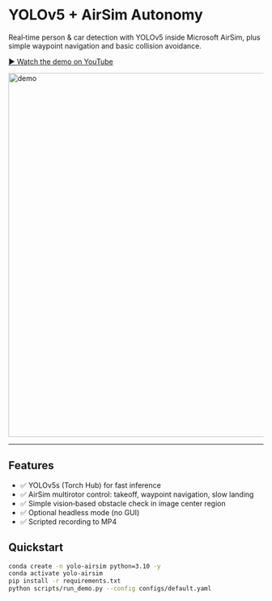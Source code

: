 # YOLOv5 + AirSim Autonomy

Real‑time person & car detection with YOLOv5 inside Microsoft AirSim, plus simple waypoint navigation and basic collision avoidance.

[▶️ Watch the demo on YouTube](https://youtu.be/SuTeEVTpxuw?si=joeSaWKcEFA3DiKz)

<img src="[drone object detection.gif]" alt="demo" width="720"/>

---

## Features
- ✅ YOLOv5s (Torch Hub) for fast inference
- ✅ AirSim multirotor control: takeoff, waypoint navigation, slow landing
- ✅ Simple vision‑based obstacle check in image center region
- ✅ Optional headless mode (no GUI)
- ✅ Scripted recording to MP4

## Quickstart
```bash
conda create -n yolo-airsim python=3.10 -y
conda activate yolo-airsim
pip install -r requirements.txt
python scripts/run_demo.py --config configs/default.yaml

